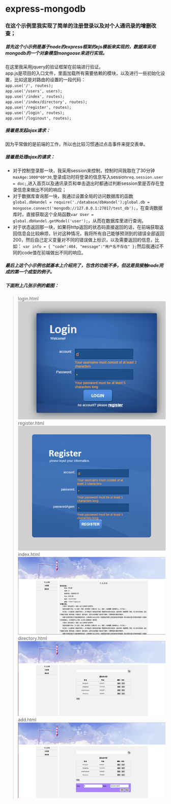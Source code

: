 # express-mongodb
### 在这个示例里我实现了简单的注册登录以及对个人通讯录的增删改查；
##### 首先这个小示例是基于node的express框架的ejs模板来实现的，数据库采用mongodb的一个对象模型mongoose来进行实现。
在这里我采用jquery的验证框架在前端进行验证。  
app.js是项目的入口文件，里面加载所有需要依赖的模块，以及进行一些初始化设置，比如这是对路由的设置的一段代码：  
`app.use('/', routes);`                         
`app.use('/users', users);`                  
`app.use('/index', routes);`         
`app.use('/index/directory', routes);`       
`app.use('/register', routes);`      
`app.use('/login', routes);`         
`app.use('/loginout', routes);`
##### 接着是发起ajax请求：
因为平常做的是前端的工作，所以也比较习惯通过点击事件来提交表单。  
##### 接着是处理ajax的请求：
* 对于控制登录那一块，我采用session来控制，控制时间我取在了30分钟`maxAge:1000*60*30`,登录成功时将登录的信息写入session`req.session.user = doc;`,进入首页以及通讯录页和单击退出时都通过判断session里是否存在登录信息来做出不同的响应；
* 对于数据库查询那一块，我通过设置全局的访问数据库的函数`global.dbHandel = require('./database/dbHandel');global.db = mongoose.connect('mongodb://127.0.0.1:27017/test_db');`，在查询数据库时，直接获取这个全局函数`var User = global.dbHandel.getModel('user');`，从而在数据库里进行查询。
* 对于状态返回那一块，如果将http返回的状态码直接返回的话，在前端获取返回信息会比较麻烦，针对这种情况，我将所有自己能够预测到的错误全部返回200，然后自己定义变量对不同的错误做上标识，以及需要返回的信息，比如：
`var info = {
	"code":404,
	"message":"用户名不存在"
};`然后我通过不同的code值在前端做出不同的响应。

##### 最后上这个小示例也就基本上介绍完了，包含的功能不多，但这是我接触node完成的第一个成型的例子。
##### 下面附上几张示例的截图：
> login.html
![](https://raw.githubusercontent.com/LiHongyan11/express-mongodb/master/myHome/images/login.png)
> register.html
![](https://raw.githubusercontent.com/LiHongyan11/express-mongodb/master/myHome/images/register.png)
> index.html
![](https://raw.githubusercontent.com/LiHongyan11/express-mongodb/master/myHome/images/index.png)
> directory.html
![](https://raw.githubusercontent.com/LiHongyan11/express-mongodb/master/myHome/images/directory.png)
> add.html
![](https://raw.githubusercontent.com/LiHongyan11/express-mongodb/master/myHome/images/add.png)

